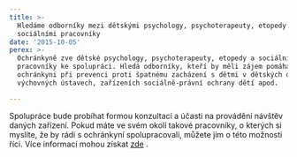 ```yaml
---
title: >-
  Hledáme odborníky mezi dětskými psychology, psychoterapeuty, etopedy a
  sociálními pracovníky
date: '2015-10-05'
perex: >-
  Ochránkyně zve dětské psychology, psychoterapeuty, etopedy a sociální
  pracovníky ke spolupráci. Hledá odborníky, kteří by měli zájem pomáhat
  ochránkyni při prevenci proti špatnému zacházení s dětmi v dětských domovech,
  výchovných ústavech, zařízeních sociálně-právní ochrany dětí apod.

---
```



<p>Spolupráce bude 
probíhat formou konzultací a&nbsp;účasti na&nbsp;provádění návštěv daných 
zařízení. Pokud máte ve svém okolí takové pracovníky, o
kterých si myslíte, že by rádi s&nbsp;ochránkyní spolupracovali, můžete jim o
této možnosti říci. Více informací mohou získat <a title="Otevření do nového okna" href="http://www.ochrance.cz/aktualne/tiskove-zpravy-2015/hledame-odborniky-z-rad-detskych-psychologu-psychoterapeutu-etopedu-a-socialnich-pracovn/" target="_blank">zde</a>&nbsp;<img alt="" src="typo3/ext/od_linkdesc/icons/external.gif" class="od_linkdesc_icon_external" />. </p>

